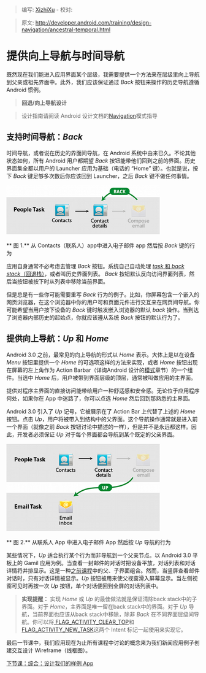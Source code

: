 > 编写: [XizhiXu](https://github.com/XizhiXu)  - 校对:

> 原文: <http://developer.android.com/training/design-navigation/ancestral-temporal.html>

# 提供向上导航与时间导航

既然现在我们能进入应用界面某个层级，我需要提供一个方法来在层级里向上导航到父亲或祖先界面中。此外，我们应该保证通过 *Back* 按钮来操作的历史导航遵循 Android 惯例。

> **回退/向上导航设计**

> 设计指南请阅读 Android 设计文档的[Navigation](http://developer.android.com/design/patterns/navigation.html)模式指导

## 支持时间导航：***Back***

时间导航，或者说在历史的界面间导航，在 Android 系统中由来已久。不论其他状态如何，所有 Android 用户都期望 *Back* 按钮能带他们回到之前的界面。历史界面集全都以用户的 Launcher 应用为基础（电话的 “Home” 键）。也就是说，按下 *Back* 键足够多次数后你应该回到 Launcher，之后 *Back* 键不做任何事情。

![app-navigation-ancestral-navigate-back](app-navigation-ancestral-navigate-back.png)

** 图 1.** 从 Contacts（联系人）app中进入电子邮件 app 然后按 *Back* 键的行为

应用自身通常不必考虑去管理 *Back* 按钮。系统自己自动处理 [*task* 和 *back stack*（回退栈）](http://developer.android.com/guide/components/tasks-and-back-stack.html)，或者叫历史界面列表。 *Back* 按钮默认反向访问界面列表，然后当按钮被按下时从列表中移除当前界面。

但是总是有一些你可能需要重写 *Back* 行为的例子。比如，你屏幕包含一个嵌入的网页浏览器，在这个浏览器中你的用户可和页面元件进行交互来在网页间导航。你可能希望当用户按下设备的 *Back* 键时触发嵌入浏览器的默认 *back* 操作。当到达了浏览器内部历史的起始点，你就应该遵从系统 *Back* 按钮的默认行为了。

## 提供向上导航：***Up*** 和 ***Home***

Android 3.0 之前，最常见的向上导航的形式以 *Home* 表示。大体上是以在设备 *Menu* 按钮里提供一个 *Home* 的可选项这样的方法来实现，或者 *Home* 按钮出现在屏幕的左上角作为 Action Barbar（详询Android 设计的[模式](http://developer.android.com/design/patterns/actionbar.html)章节）的一个组件。当选中 *Home* 后，用户被带到界面层级的顶层，通常被叫做应用的主界面。

提供对程序主界面的直接访问能带给用户一种舒适感和安全感。无论位于应用程序何处，如果你在 App 中迷路了，你可以点选 *Home* 然后回到那熟悉的主界面。

Android 3.0 引入了 *Up* 记号，它被展示在了 Action Bar 上代替了上述的 *Home* 按钮。点击 *Up*，用户将被带入到结构中的父界面。这个导航操作通常就是进入前一个界面（就像之前 *Back* 按钮讨论中描述的一样），但是并不是永远都这样。因此，开发者必须保证 *Up* 对于每个界面都会导航到某个既定的父亲界面。

![app-navigation-ancestral-navigate-up](app-navigation-ancestral-navigate-up.png)

** 图 2.** 从联系人 App 中进入电子邮件 App 然后按 *Up* 导航的行为

某些情况下，*Up* 适合执行某个行为而非导航到一个父亲节点。以 Android 3.0 平板上的 Gamil 应用为例。当查看一封邮件的对话时把设备平放，对话列表和对话详情将并排显示。这是一种[之前课程](multiple-sizes.html)中的父、子界面组合。然而，当竖屏查看邮件对话时，只有对话详情被显示。*Up* 按钮被用来使父视窗滑入屏幕显示。当左侧视窗可见时再按一次 *Up* 按钮，单个对话便回到全屏的对话列表中。

> **实现提醒：** 实现 *Home* 或 *Up* 的最佳做法就是保证清除back stack中的子界面。对于 *Home*，主界面是唯一留在back stack中的界面。对于 *Up* 导航，当前界面也应该从back stack中移除，除非 *Back* 在不同界面层级间导航。你可以将[ FLAG_ACTIVITY_CLEAR_TOP](http://developer.android.com/reference/android/content/Intent.html#FLAG_ACTIVITY_CLEAR_TOP)和[FLAG_ACTIVITY_NEW_TASK](http://developer.android.com/reference/android/content/Intent.html#FLAG_ACTIVITY_NEW_TASK)这两个 Intent 标记一起使用来实现它。

最后一节课中，我们应用现在为止所有课程中讨论的概念来为我们新闻应用例子创建交互设计 Wireframe（线框图）。

[下节课：综合：设计我们的样例 App](wireframing.html)
